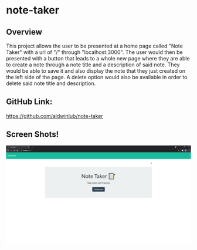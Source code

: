 # note-taker

## Overview
This project allows the user to be presented at a home page called "Note Taker" with a url of "/" through "localhost:3000". The user would then be presented with a button that leads to a whole new page where they are able to create a note through a note title and a description of said note. They would be able to save it and also display the note that they just created on the left side of the page. A delete option would also be available in order to delete said note title and description.

## GitHub Link:

https://github.com/aldwinlub/note-taker

## Screen Shots!

![The home page at localhost:3000](/screen-shot-of-home-page.png)